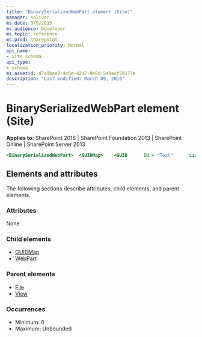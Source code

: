 ```yaml
---
title: "BinarySerializedWebPart element (Site)"
manager: soliver
ms.date: 3/9/2015
ms.audience: Developer
ms.topic: reference
ms.prod: sharepoint
localization_priority: Normal
api_name:
- Site schema
api_type:
- schema
ms.assetid: d7a9bee2-4c6e-4247-9e8d-540ecf59177e
description: "Last modified: March 09, 2015"
---
```


# BinarySerializedWebPart element (Site)

**Applies to:** SharePoint 2016 | SharePoint Foundation 2013 | SharePoint Online | SharePoint Server 2013
  
```XML
<BinarySerializedWebPart>  <GUIDMap>    <GUID      Id = "Text"      ListUrl = "Text"/>  </GUIDMap></BinarySerializedWebPart>
```

## Elements and attributes

The following sections describe attributes, child elements, and parent elements.

### Attributes

None
   
### Child elements

- [GUIDMap](guidmap-element-site.md)
- [WebPart](webpart-element-site.md)
   
### Parent elements

- [File](file-element.md)
- [View](view-element-site.md)
   
### Occurrences

- Minimum: 0
- Maximum: Unbounded  

<br/> 
   

